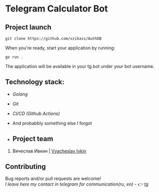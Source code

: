 <h1>Telegram Calculator Bot</h1>

## Project launch

```
git clone https://github.com/vzikass/AuthDB
```
When you're ready, start your application by running:
```
go run .
```
The application will be available in your tg bot under your bot username.

## Technology stack:
* *Golang* 
* *Git*
* *CI/CD (Github Actions)*
* And probabbly something else I forgot

* ## Project team
1. Вячеслав Ивкин | [Vyacheslav Ivkin](https://github.com/vzikass)

## Contributing
Bug reports and/or pull requests are welcome!\
*I leave here my contact in telegram for communication(ru, en) - :point_right: [tg](https://t.me/vzikass)*

